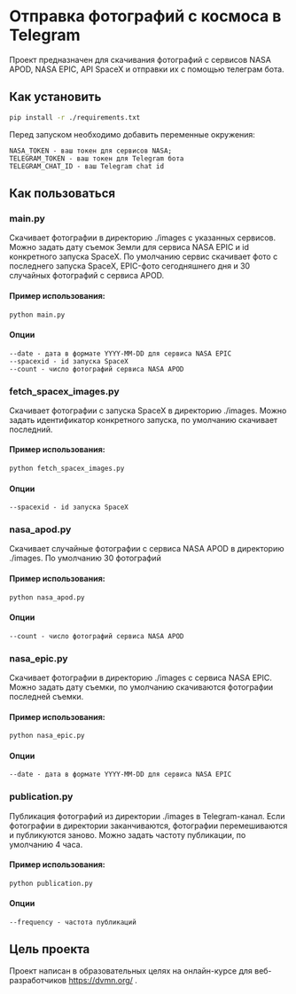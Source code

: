 # Отправка фотографий с космоса в Telegram

Проект предназначен для скачивания фотографий с сервисов NASA APOD, NASA EPIC, API SpaceX и отправки их с помощью телеграм бота.

## Как установить
```bash
pip install -r ./requirements.txt
```

Перед запуском необходимо добавить переменные окружения: 
```
NASA_TOKEN - ваш токен для сервисов NASA;
TELEGRAM_TOKEN - ваш токен для Telegram бота
TELEGRAM_CHAT_ID - ваш Telegram chat id
```
## Как пользоваться

### main.py

Скачивает фотографии в директорию ./images с указанных сервисов. Можно задать дату съемок Земли для сервиса NASA EPIC и id конкретного запуска SpaceX. По умолчанию сервис скачивает фото с последнего запуска SpaceX, EPIC-фото сегодняшнего дня и 30 случайных фотографий с сервиса APOD.  

#### Пример использования:

```bash
python main.py  
```

#### Опции

```
--date - дата в формате YYYY-MM-DD для сервиса NASA EPIC
--spacexid - id запуска SpaceX
--count - число фотографий сервиса NASA APOD
```

### fetch_spacex_images.py

Скачивает фотографии с запуска SpaceX в директорию ./images. Можно задать идентификатор конкретного запуска, по умолчанию скачивает последний.

#### Пример использования:

```bash
python fetch_spacex_images.py 
```
#### Опции

```
--spacexid - id запуска SpaceX
```
### nasa_apod.py

Скачивает случайные фотографии с сервиса NASA APOD в директорию ./images. По умолчанию 30 фотографий 

#### Пример использования:

```bash
python nasa_apod.py  
```

#### Опции
```
--count - число фотографий сервиса NASA APOD
```
### nasa_epic.py

Скачивает фотографии в директорию ./images с сервиса NASA EPIC. Можно задать дату съемки, по умолчанию скачиваются фотографии последней съемки.
#### Пример использования:

```bash
python nasa_epic.py 
```
#### Опции
```
--date - дата в формате YYYY-MM-DD для сервиса NASA EPIC
```

### publication.py

Публикация фотографий из директории ./images в Telegram-канал. Если фотографии в директории заканчиваются, фотографии перемешиваются и публикуются заново. Можно задать частоту публикации, по умолчанию 4 часа.
#### Пример использования:

```bash
python publication.py  
```

#### Опции

```
--frequency - частота публикаций
```

## Цель проекта
Проект написан в образовательных целях на онлайн-курсе для веб-разработчиков https://dvmn.org/ .